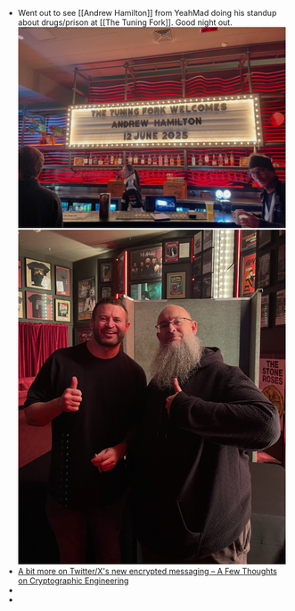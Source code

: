 - Went out to see [[Andrew Hamilton]] from YeahMad doing his standup about drugs/prison at [[The Tuning Fork]]. Good night out.
  ![TuningForkAndrewHamilton1.jpg](../assets/TuningForkAndrewHamilton1_1749725270464_0.jpg)
  ![TuningForkAndrewHamilton2.jpg](../assets/TuningForkAndrewHamilton2_1749725277140_0.jpg)
- [A bit more on Twitter/X's new encrypted messaging &#8211; A Few Thoughts on Cryptographic Engineering](https://blog.cryptographyengineering.com/2025/06/09/a-bit-more-on-twitter-xs-new-encrypted-messaging/)
-
-